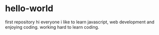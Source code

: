 # hello-world
first repository
hi everyone i like to learn javascript, web development and enjoying coding.
working hard to learn coding.
